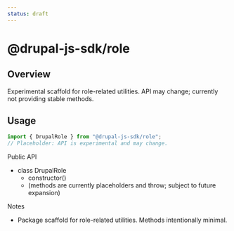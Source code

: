 ```yaml
---
status: draft
---
```

# @drupal-js-sdk/role

## Overview

Experimental scaffold for role-related utilities. API may change; currently not providing stable methods.

## Usage

```js
import { DrupalRole } from "@drupal-js-sdk/role";
// Placeholder: API is experimental and may change.
```

Public API

- class DrupalRole
  - constructor()
  - (methods are currently placeholders and throw; subject to future expansion)

Notes

- Package scaffold for role-related utilities. Methods intentionally minimal.
